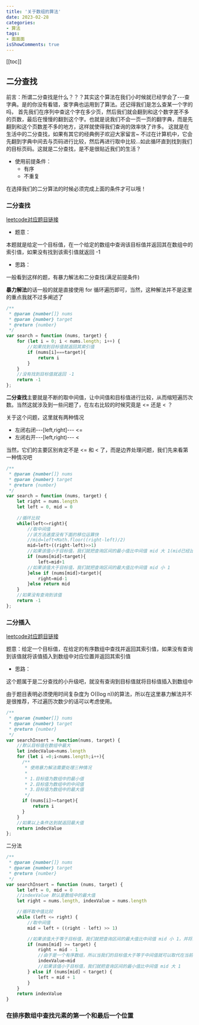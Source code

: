 ```yaml
---
title: '关于数组的算法'
date: 2023-02-28
categories:
- 算法
tags:
- 面面面
isShowComments: true
---
```


[[toc]]

## 二分查找

前言：所谓二分查找是什么？？？其实这个算法在我们小时候就已经学会了---查字典。是的你没有看错，查字典也运用到了算法。还记得我们是怎么查某一个字的吗，
首先我们在序列中查这个字在多少页，然后我们就会翻到和这个数字差不多的页数，最后在慢慢的翻到这个字。也就是说我们不会一页一页的翻字典，而是先翻到和这个页数差不多的地方，这样就使得我们查询的效率快了许多。
这就是在生活中的二分查找，如果有其它的经典例子欢迎大家留言~
不过在计算机中，它会先翻到字典中间去与页码进行比较，然后再进行取中比较...如此循环直到找到我们的目标页码。这就是二分查找，是不是很贴近我们的生活？

* 使用前提条件：
  * 有序
  * 不重复

在选择我们的二分算法的时候必须完成上面的条件才可以哦！

### 二分查找

[leetcode对应题目链接](https://leetcode.cn/problems/binary-search/)

* 题意：

本题就是给定一个目标值，在一个给定的数组中查询该目标值并返回其在数组中的索引值，如果没有找到该索引值就返回 -1

* 思路：

一般看到这样的题，有暴力解法和二分查找(满足前提条件)

**暴力解法**的话一般的就是直接使用 for 循环遍历即可，当然，这种解法并不是这里的重点我就不过多阐述了

```js
/**
 * @param {number[]} nums
 * @param {number} target
 * @return {number}
 */
var search = function (nums, target) {
    for (let i = 0; i < nums.length; i++) {
        //如果找到目标值就返回其索引值
        if (nums[i]===target){
            return i
        }
    }
    //没有找到目标值就返回 -1
    return -1
};
```

**二分查找**主要就是不断的取中间值，让中间值和目标值进行比较，从而缩短遍历次数。当然这就涉及到一些问题了，在左右比较的时候究竟是 <= 还是 < ？

关于这个问题，这里就有两种情况

* 左闭右闭---[left,right]--- <=
* 左闭右开---[left,right)--- <

当然，它们的主要区别肯定不是 <= 和 < 了，而是边界处理问题，我们先来看第一种情况吧

```js
/**
 * @param {number[]} nums
 * @param {number} target
 * @return {number}
 */
var search = function (nums, target) {
    let right = nums.length
    let left = 0, mid = 0
          
    //循环比较
    while(left<=right){
        //取中间值
        //该方法速度没有下面的移位运算快
        //mid=left+Math.floor((right-left)/2)
        mid=left+((right-left)>>1)
        //如果该值小于目标值，我们就把查询区间的最小值比中间值 mid 大 1(mid已经比较过了无需再进行比较) 
        if (nums[mid]<target){
            left=mid+1
        //如果该值大于目标值，我们就把查询区间的最大值比中间值 mid 小 1
        }else if (nums[mid]>target){
            right=mid-1
        }else return mid
    }
    //如果没有查询到该值
    return -1
};
```

### 二分插入

[leetcode对应题目链接](https://leetcode.cn/problems/search-insert-position/)

题意：给定一个目标值，在给定的有序数组中查找并返回其索引值，如果没有查询到该值就将该值插入到数组中对应位置并返回其索引值

* 思路：

这个题属于是二分查找的小升级吧，就没有查询到目标值就将目标值插入到数组中

由于题目表明必须使用时间复杂度为 O((log n))的算法，所以在这里暴力解法并不是很推荐，不过遍历次数少的话可以考虑使用。

```js
/**
 * @param {number[]} nums
 * @param {number} target
 * @return {number}
 */
var searchInsert = function(nums, target) {
    //默认目标值在数组中最大
    let indecValue=nums.length
    for (let i =0;i<nums.length;i++){
      /**
       * 使用暴力解法需要处理三种情况
       * 
       * 1.目标值为数组中的最小值
       * 2.目标值为数组中的中间值
       * 3.目标值为数组中的最大值
       */
      if (nums[i]>=target){
          return i
      }
    }
    //如果以上条件达到就返回最大值
    return indecValue
};
```

二分法

```js
/**
 * @param {number[]} nums
 * @param {number} target
 * @return {number}
 */
var searchInsert = function (nums, target) {
    let left = 0, mid = 0
    //indexValue 默认是数组中的最大值
    let right = nums.length, indexValue = nums.length

    //循环取中值比较
    while (left <= right) {
        //取中间值
        mid = left + ((right - left) >> 1)

        //如果该值大于等于目标值，我们就把查询区间的最大值比中间值 mid 小 1，并将索引号赋值给 idnexValue
        if (nums[mid] >= target) {
            right = mid - 1
            //由于是一个有序数组，所以当我们的目标值大于等于中间值就可以取代在当前位置的值，而被取代后的值就想后移一位
            indexValue=mid
            //如果该值小于目标值，我们就把查询区间的最小值比中间值 mid 大 1
        } else if (nums[mid] < target) {
            left = mid + 1
        }
    }
    return indexValue
}
```

### 在排序数组中查找元素的第一个和最后一个位置


<reward/>
